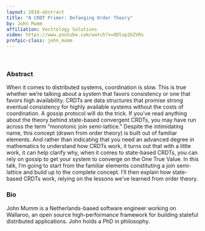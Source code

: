 ```yaml
---
layout: 2018-abstract
title: "A CRDT Primer: Defanging Order Theory"
by: John Mumm
affiliation: Vectrology Solutions
video: https://www.youtube.com/watch?v=OOlnp2bZVRs
profpic-class: john_mumm
---
```


<br/>

### Abstract

When it comes to distributed systems, coordination is slow. This is true whether we’re talking about a system that favors consistency or one that favors high availability. CRDTs are data structures that promise strong eventual consistency for highly available systems without the costs of coordination. A gossip protocol will do the trick. If you’ve read anything about the theory behind state-based convergent CRDTs, you may have run across the term “monotonic join semi-lattice.” Despite the intimidating name, this concept (drawn from order theory) is built out of familiar elements. And rather than indicating that you need an advanced degree in mathematics to understand how CRDTs work, it turns out that with a little work, it can help clarify why, when it comes to state-based CRDTs, you can rely on gossip to get your system to converge on the One True Value. In this talk, I’m going to start from the familiar elements constituting a join semi-lattice and build up to the complete concept. I’ll then explain how state-based CRDTs work, relying on the lessons we’ve learned from order theory.

### Bio

John Mumm is a Netherlands-based software engineer working on Wallaroo, an open source high-performance framework for building stateful distributed applications. John holds a PhD in philosophy.

